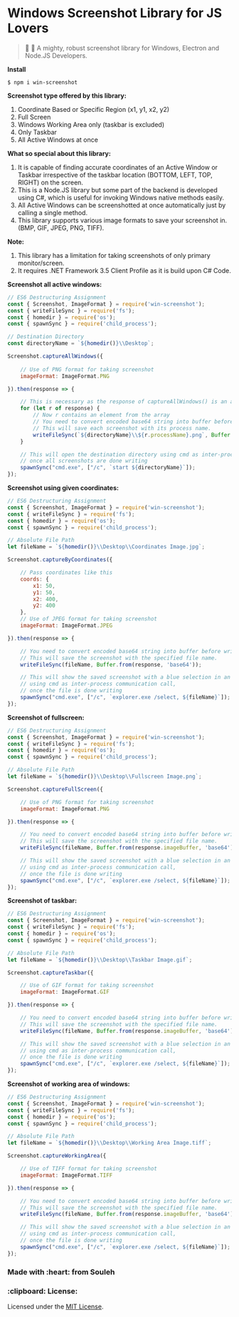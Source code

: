 # Windows Screenshot Library for JS Lovers

> :rocket: :telescope: A mighty, robust screenshot library for Windows, Electron and Node.JS Developers.

<strong>Install</strong>
```
$ npm i win-screenshot
```

<strong>Screenshot type offered by this library:</strong>
1) Coordinate Based or Specific Region (x1, y1, x2, y2)
2) Full Screen
3) Windows Working Area only (taskbar is excluded)
3) Only Taskbar
4) All Active Windows at once

<strong>What so special about this library: </strong>
1) It is capable of finding accurate coordinates of an Active Window or Taskbar irrespective of the taskbar location (BOTTOM, LEFT, TOP, RIGHT) on the screen.
2) This is a Node.JS library but some part of the backend is developed using C#, which is useful for invoking Windows native methods easily.
3) All Active Windows can be screenshotted at once automatically just by calling a single method.
4) This library supports various image formats to save your screenshot in. (BMP, GIF, JPEG, PNG, TIFF).

<strong>Note:</strong>
1) This library has a limitation for taking screenshots of only primary monitor/screen.
2) It requires .NET Framework 3.5 Client Profile as it is build upon C# Code.

<strong>Screenshot all active windows:</strong>
```javascript
// ES6 Destructuring Assignment
const { Screenshot, ImageFormat } = require('win-screenshot');
const { writeFileSync } = require('fs');
const { homedir } = require('os');
const { spawnSync } = require('child_process');

// Destination Directory
const directoryName = `${homedir()}\\Desktop`;

Screenshot.captureAllWindows({
    
    // Use of PNG format for taking screenshot
    imageFormat: ImageFormat.PNG

}).then(response => {

    // This is necessary as the response of captureAllWindows() is an array
    for (let r of response) {
        // Now r contains an element from the array
        // You need to convert encoded base64 string into buffer before writing
        // This will save each screenshot with its process name.
        writeFileSync(`${directoryName}\\${r.processName}.png`, Buffer.from(r.imageBuffer, 'base64'));
    }

    // This will open the destination directory using cmd as inter-process communication call,
    // once all screenshots are done writing
    spawnSync("cmd.exe", ["/c", `start ${directoryName}`]);
});
```

<strong>Screenshot using given coordinates:</strong>
```javascript
// ES6 Destructuring Assignment
const { Screenshot, ImageFormat } = require('win-screenshot');
const { writeFileSync } = require('fs');
const { homedir } = require('os');
const { spawnSync } = require('child_process');

// Absolute File Path
let fileName = `${homedir()}\\Desktop\\Coordinates Image.jpg`;

Screenshot.captureByCoordinates({

    // Pass coordinates like this
    coords: {
        x1: 50,
        y1: 50,
        x2: 400,
        y2: 400
    },
    // Use of JPEG format for taking screenshot
    imageFormat: ImageFormat.JPEG

}).then(response => {

    // You need to convert encoded base64 string into buffer before writing
    // This will save the screenshot with the specified file name.
    writeFileSync(fileName, Buffer.from(response, 'base64'));

    // This will show the saved screenshot with a blue selection in an explorer window
    // using cmd as inter-process communication call,
    // once the file is done writing
    spawnSync("cmd.exe", ["/c", `explorer.exe /select, ${fileName}`]);
});
```

<strong>Screenshot of fullscreen:</strong>
```javascript
// ES6 Destructuring Assignment
const { Screenshot, ImageFormat } = require('win-screenshot');
const { writeFileSync } = require('fs');
const { homedir } = require('os');
const { spawnSync } = require('child_process');

// Absolute File Path
let fileName = `${homedir()}\\Desktop\\Fullscreen Image.png`;

Screenshot.captureFullScreen({

    // Use of PNG format for taking screenshot
    imageFormat: ImageFormat.PNG

}).then(response => {

    // You need to convert encoded base64 string into buffer before writing
    // This will save the screenshot with the specified file name.
    writeFileSync(fileName, Buffer.from(response.imageBuffer, 'base64'));

    // This will show the saved screenshot with a blue selection in an explorer window
    // using cmd as inter-process communication call,
    // once the file is done writing
    spawnSync("cmd.exe", ["/c", `explorer.exe /select, ${fileName}`]);
});
```

<strong>Screenshot of taskbar:</strong>
```javascript
// ES6 Destructuring Assignment
const { Screenshot, ImageFormat } = require('win-screenshot');
const { writeFileSync } = require('fs');
const { homedir } = require('os');
const { spawnSync } = require('child_process');

// Absolute File Path
let fileName = `${homedir()}\\Desktop\\Taskbar Image.gif`;

Screenshot.captureTaskbar({

    // Use of GIF format for taking screenshot
    imageFormat: ImageFormat.GIF

}).then(response => {

    // You need to convert encoded base64 string into buffer before writing
    // This will save the screenshot with the specified file name.
    writeFileSync(fileName, Buffer.from(response.imageBuffer, 'base64'));

    // This will show the saved screenshot with a blue selection in an explorer window
    // using cmd as inter-process communication call,
    // once the file is done writing
    spawnSync("cmd.exe", ["/c", `explorer.exe /select, ${fileName}`]);
});
```

<strong>Screenshot of working area of windows:</strong>
```javascript
// ES6 Destructuring Assignment
const { Screenshot, ImageFormat } = require('win-screenshot');
const { writeFileSync } = require('fs');
const { homedir } = require('os');
const { spawnSync } = require('child_process');

// Absolute File Path
let fileName = `${homedir()}\\Desktop\\Working Area Image.tiff`;

Screenshot.captureWorkingArea({

    // Use of TIFF format for taking screenshot
    imageFormat: ImageFormat.TIFF

}).then(response => {

    // You need to convert encoded base64 string into buffer before writing
    // This will save the screenshot with the specified file name.
    writeFileSync(fileName, Buffer.from(response.imageBuffer, 'base64'));

    // This will show the saved screenshot with a blue selection in an explorer window
    // using cmd as inter-process communication call,
    // once the file is done writing
    spawnSync("cmd.exe", ["/c", `explorer.exe /select, ${fileName}`]);
});
```

<h3>Made with :heart: from Souleh</h3>

<h3>:clipboard: License: </h3>
Licensed under the <a href="https://github.com/soulehshaikh99/win-screenshot/blob/master/LICENSE">MIT License</a>.
